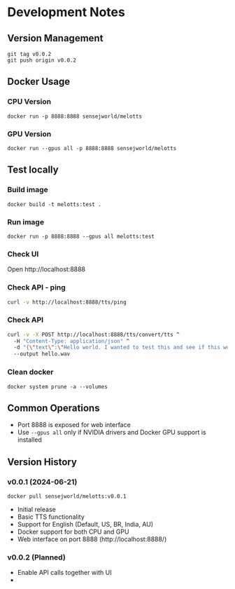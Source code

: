 # Development Notes

## Version Management
`git tag v0.0.2`  
`git push origin v0.0.2`

## Docker Usage
### CPU Version
`docker run -p 8888:8888 sensejworld/melotts`

### GPU Version
`docker run --gpus all -p 8888:8888 sensejworld/melotts`

## Test locally
### Build image  
`docker build -t melotts:test .`

### Run image  
`docker run -p 8888:8888 --gpus all melotts:test`

### Check UI
Open http://localhost:8888

### Check API - ping
```bash
curl -v http://localhost:8888/tts/ping
```

### Check API
```bash
curl -v -X POST http://localhost:8888/tts/convert/tts ^
  -H "Content-Type: application/json" ^
  -d "{\"text\":\"Hello world. I wanted to test this and see if this works properly\",\"speed\":1.0,\"language\":\"EN\",\"speaker_id\":\"EN-BR\"}" ^
  --output hello.wav
```

### Clean docker
`docker system prune -a --volumes`

## Common Operations
- Port 8888 is exposed for web interface
- Use `--gpus all` only if NVIDIA drivers and Docker GPU support is installed

## Version History
### v0.0.1 (2024-06-21)
`docker pull sensejworld/melotts:v0.0.1`
- Initial release
- Basic TTS functionality
- Support for English (Default, US, BR, India, AU)
- Docker support for both CPU and GPU
- Web interface on port 8888 (http://localhost:8888/)


### v0.0.2 (Planned)
- Enable API calls together with UI
- 


